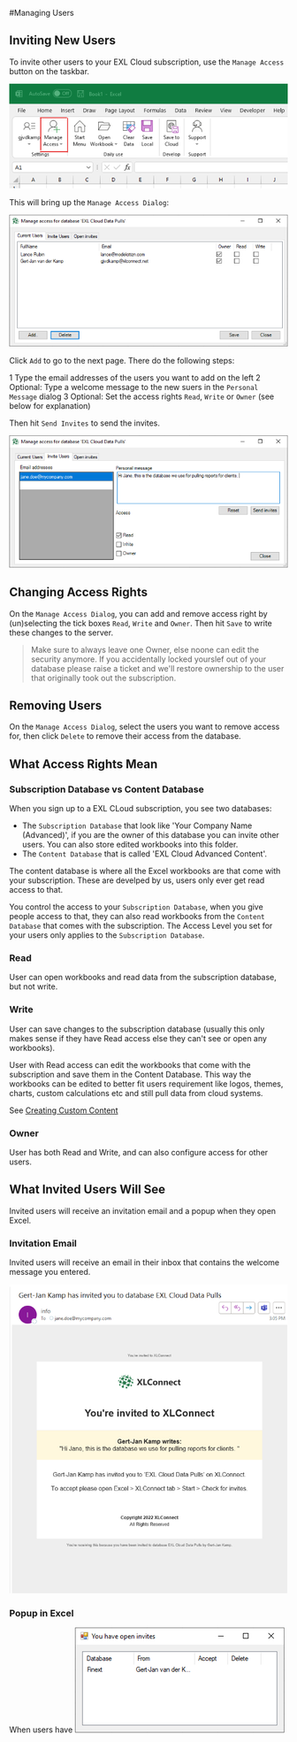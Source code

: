 #Managing Users 

## Inviting New Users
To invite other users to your EXL Cloud subscription, use the ``Manage Access`` button on the taskbar.

![](MAnageAccess.png)  

This will bring up the ``Manage Access Dialog``:

![](ManageAccessDialog.png)  

Click ``Add`` to go to the next page. There do the following steps: 

1 Type the email addresses of the users you want to add on the left
2 Optional: Type a welcome message to the new suers in the ``Personal Message`` dialog
3 Optional: Set the access rights ``Read``, ``Write`` or ``Owner`` (see below for explanation)

Then hit ``Send Invites`` to send the invites. 

![](AddUserPage.png)  

## Changing Access Rights

On the ``Manage Access Dialog``, you can add and remove access right by (un)selecting the tick boxes ``Read``, ``Write`` and ``Owner``. Then hit ``Save`` to write these changes to the server. 

> Make sure to always leave one Owner, else noone can edit the security anymore. If you accidentally locked yourslef out of your database please raise a ticket and we'll restore ownership to the user that originally took out the subscription.

## Removing Users

On the ``Manage Access Dialog``, select the users you want to remove access for, then click ``Delete`` to remove their access from the database. 

## What Access Rights Mean

### Subscription Database vs Content Database
When you sign up to a EXL CLoud subscription, you see two databases: 

* The ``Subscription Database`` that look like 'Your Company Name (Advanced)', if you are the owner of this database you can invite other users. You can also store edited workbooks into this folder. 
* The ``Content Database`` that is called 'EXL Cloud Advanced Content'. 

The content database is where all the Excel workbooks are that come with your subscription. These are develped by us, users only ever get read access to that. 

You control the access to your ``Subscription Database``, when you give people access to that, they can also read workbooks from the ``Content Database`` that comes with the subscription. The Access Level you set for your users only applies to the ``Subscription Database``. 

### Read
User can open workbooks and read data from the subscription database, but not write. 

### Write
User can save changes to the subscription database (usually this only makes sense if they have Read access else they can't see or open any workbooks).

User with Read access can edit the workbooks that come with the subscription and save them in the Content Database. This way the workbooks can be edited to better fit users requirement like logos, themes, charts, custom calculations etc and still pull data from cloud systems.

See [Creating Custom Content](exl-custom-content.md)

### Owner
User has both Read and Write, and can also configure access for other users.


## What Invited Users Will See
Invited users will receive an invitation email and a popup when they open Excel. 

### Invitation Email
Invited users will receive an email in their inbox that contains the welcome message you entered.

![](IbitationEmail.png)  

### Popup in Excel
When users have 
![](YouHaveInvites.png)  